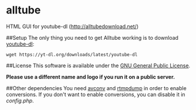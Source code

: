alltube
=======

HTML GUI for youtube-dl (http://alltubedownload.net/)

##Setup
The only thing you need to get Alltube working is to download [youtube-dl](https://rg3.github.io/youtube-dl/):

    wget https://yt-dl.org/downloads/latest/youtube-dl

##License
This software is available under the [GNU General Public License](http://www.gnu.org/licenses/gpl.html).

__Please use a different name and logo if you run it on a public server.__

##Other dependencies
You need [avconv](https://libav.org/avconv.html) and [rtmpdump](http://rtmpdump.mplayerhq.hu/) in order to enable conversions.
If you don't want to enable conversions, you can disable it in *config.php*.
